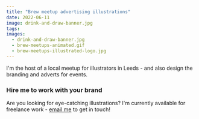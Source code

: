 ```yaml
---
title: "Brew meetup advertising illustrations"
date: 2022-06-11
image: drink-and-draw-banner.jpg
tags:
images:
  - drink-and-draw-banner.jpg
  - brew-meetups-animated.gif
  - brew-meetups-illustrated-logo.jpg
---
```


I'm the host of a local meetup for illustrators in Leeds - and also design the branding and adverts for events.

### Hire me to work with your brand
Are you looking for eye-catching illustrations? I'm currently available for freelance work - [email me](mailto:vicky@vickyhughes.co.uk) to get in touch!
